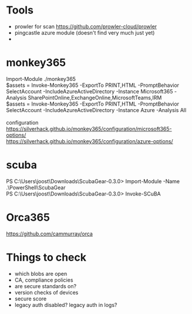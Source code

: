 # Tools
- prowler for scan https://github.com/prowler-cloud/prowler
- pingcastle azure module (doesn't find very much just yet)
- 
# monkey365
Import-Module ./monkey365 <br>
$assets = Invoke-Monkey365 -ExportTo PRINT,HTML -PromptBehavior SelectAccount -IncludeAzureActiveDirectory -Instance Microsoft365 -Analysis SharePointOnline,ExchangeOnline,MicrosoftTeams,IRM <br>
$assets = Invoke-Monkey365 -ExportTo PRINT,HTML -PromptBehavior SelectAccount -IncludeAzureActiveDirectory -Instance Azure -Analysis All <br>
<br>
configuration <br>
https://silverhack.github.io/monkey365/configuration/microsoft365-options/ <br>
https://silverhack.github.io/monkey365/configuration/azure-options/

# scuba 
PS C:\Users\joost\Downloads\ScubaGear-0.3.0> Import-Module -Name .\PowerShell\ScubaGear <br>
PS C:\Users\joost\Downloads\ScubaGear-0.3.0> Invoke-SCuBA

# Orca365
https://github.com/cammurray/orca

# Things to check
- which blobs are open
- CA, compliance policies
- are secure standards on?
- version checks of devices
- secure score
- legacy auth disabled? legacy auth in logs?
